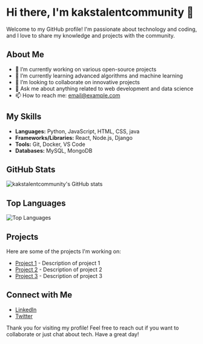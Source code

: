 # Hi there, I'm kakstalentcommunity 👋

Welcome to my GitHub profile! I'm passionate about technology and coding, and I love to share my knowledge and projects with the community.

## About Me

- 🔭 I’m currently working on various open-source projects
- 🌱 I’m currently learning advanced algorithms and machine learning
- 👯 I’m looking to collaborate on innovative projects
- 💬 Ask me about anything related to web development and data science
- 📫 How to reach me: [email@example.com](mailto:email@example.com)

## My Skills

- **Languages:** Python, JavaScript, HTML, CSS, java
- **Frameworks/Libraries:** React, Node.js, Django
- **Tools:** Git, Docker, VS Code
- **Databases:** MySQL, MongoDB

## GitHub Stats

![kakstalentcommunity's GitHub stats](https://github-readme-stats.vercel.app/api?username=kakstalentcommunity&show_icons=true&theme=radical)

## Top Languages

![Top Languages](https://github-readme-stats.vercel.app/api/top-langs/?username=kakstalentcommunity&layout=compact&theme=radical)

## Projects

Here are some of the projects I'm working on:

- [Project 1](https://github.com/kakstalentcommunity/project1) - Description of project 1
- [Project 2](https://github.com/kakstalentcommunity/project2) - Description of project 2
- [Project 3](https://github.com/kakstalentcommunity/project3) - Description of project 3

## Connect with Me

- [LinkedIn](https://linkedin.com/in/yourprofile)
- [Twitter](https://twitter.com/yourprofile)

Thank you for visiting my profile! Feel free to reach out if you want to collaborate or just chat about tech. Have a great day!
